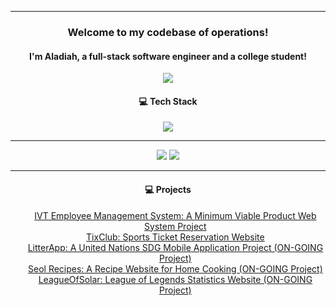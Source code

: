 <hr>
<h3 align="center">Welcome to my codebase of operations!</h3>
<h4 align="center">I'm Aladiah, a full-stack software engineer and a college student!</h4>

<p align="center">
  <img align="center" src="https://github.com/seoll27/seoll27/blob/main/rampo.gif">
</p>

<h4 align="center">💻 Tech Stack</h4>

<p align="center">
  <img src="https://skillicons.dev/icons?i=js,html,css,react,reactnative,nodejs,mysql,php,bootstrap,tailwind,sass">
</p>

<hr>

<p align="center">
  <img src="https://github-readme-stats.vercel.app/api?username=seoll27&theme=tokyonight&hide_border=false&include_all_commits=true&count_private=true">
  <img src="https://github-readme-streak-stats.herokuapp.com/?user=seoll27&theme=tokyonight&hide_border=false">
</p>

<hr>

<h4 align="center">💻 Projects</h4>

<ul align="center">
  <li style="list-style-type: none"><a href="#">IVT Employee Management System: A Minimum Viable Product Web System Project</a></li>
  <li style="list-style-type: none"><a href="https://tixclub.sseoll.com/">TixClub: Sports Ticket Reservation Website</a></li>
  <li style="list-style-type: none"><a href="https://github.com/seoll27/LitterApp">LitterApp: A United Nations SDG Mobile Application Project (ON-GOING Project)</a></li>
  <li style="list-style-type: none"><a href="#">Seol Recipes: A Recipe Website for Home Cooking (ON-GOING Project)</a></li>
  <li style="list-style-type: none"><a href="#">LeagueOfSolar: League of Legends Statistics Website (ON-GOING Project)</a></li>
</ul>




